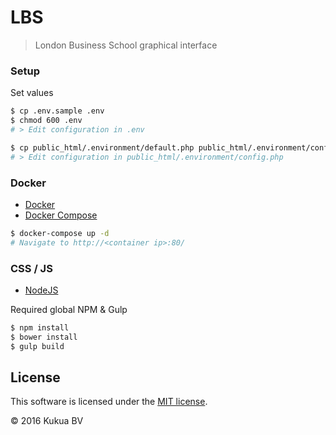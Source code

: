 # LBS
> London Business School graphical interface

### Setup

Set values
```bash
$ cp .env.sample .env
$ chmod 600 .env
# > Edit configuration in .env

$ cp public_html/.environment/default.php public_html/.environment/config.php
# > Edit configuration in public_html/.environment/config.php
```

### Docker

* [Docker](http://docs.docker.com/linux/started/)
* [Docker Compose](https://docs.docker.com/compose/install/)

```bash
$ docker-compose up -d
# Navigate to http://<container ip>:80/
```

### CSS / JS

* [NodeJS](https://nodejs.org/en/docs/)

Required global NPM & Gulp

```bash
$ npm install
$ bower install
$ gulp build
```

## License

This software is licensed under the [MIT license](https://github.com/kukua/lbs/blob/master/LICENSE).

© 2016 Kukua BV
